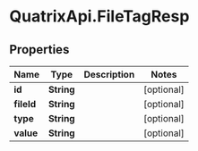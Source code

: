 # QuatrixApi.FileTagResp

## Properties
Name | Type | Description | Notes
------------ | ------------- | ------------- | -------------
**id** | **String** |  | [optional] 
**fileId** | **String** |  | [optional] 
**type** | **String** |  | [optional] 
**value** | **String** |  | [optional] 


